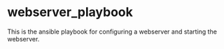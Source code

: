 # webserver_playbook
This is the ansible playbook for configuring a webserver and starting the webserver.
